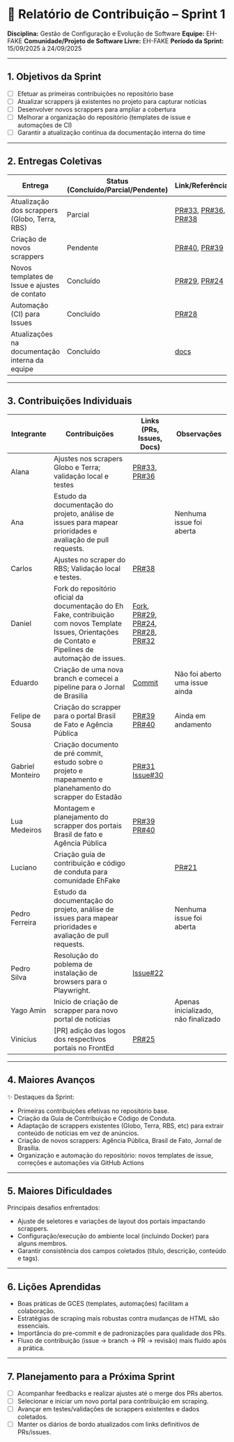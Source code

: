 # 📝 Relatório de Contribuição – Sprint 1

**Disciplina:** Gestão de Configuração e Evolução de Software
**Equipe:** EH-FAKE
**Comunidade/Projeto de Software Livre:** EH-FAKE
**Período da Sprint:** 15/09/2025 à 24/09/2025

---

## 1. Objetivos da Sprint

- [ ] Efetuar as primeiras contribuições no repositório base
- [ ] Atualizar scrappers já existentes no projeto para capturar notícias
- [ ] Desenvolver novos scrappers para ampliar a cobertura
- [ ] Melhorar a organização do repositório (templates de issue e automações de CI)
- [ ] Garantir a atualização contínua da documentação interna do time

---

## 2. Entregas Coletivas

| Entrega                                        | Status (Concluído/Parcial/Pendente) | Link/Referência                                                                                                                                                  | Observações      |
| ---------------------------------------------- | ----------------------------------- | ---------------------------------------------------------------------------------------------------------------------------------------------------------------- | ---------------- |
| Atualização dos scrappers (Globo, Terra, RBS)  | Parcial                             | [PR#33](https://github.com/EH-FAKE/check-up/pull/33), [PR#36](https://github.com/EH-FAKE/check-up/pull/36), [PR#38](https://github.com/EH-FAKE/check-up/pull/38) | RBS em andamento |
| Criação de novos scrappers                     | Pendente                            | [PR#40](https://github.com/EH-FAKE/check-up/pull/40), [PR#39](https://github.com/EH-FAKE/check-up/pull/39)                                                       |                  |
| Novos templates de Issue e ajustes de contato  | Concluído                           | [PR#29](https://github.com/EH-FAKE/check-up/pull/29), [PR#24](https://github.com/EH-FAKE/check-up/pull/24)                                                       |                  |
| Automação (CI) para Issues                     | Concluído                           | [PR#28](https://github.com/EH-FAKE/check-up/pull/28)                                                                                                             |                  |
| Atualizações na documentação interna da equipe | Concluído                           | [docs](https://gces-ehfake-fork.github.io/docs-interno/)                                                                                                         |                  |

---

## 3. Contribuições Individuais

| Integrante       | Contribuições                                                                                                                                              | Links (PRs, Issues, Docs)                                                                                                                                                                                                                                                                          | Observações                                          |
| ---------------- | ---------------------------------------------------------------------------------------------------------------------------------------------------------- | -------------------------------------------------------------------------------------------------------------------------------------------------------------------------------------------------------------------------------------------------------------------------------------------------- | ---------------------------------------------------- |
| Alana            | Ajustes nos scrapers Globo e Terra; validação local e testes                                                                                               | [PR#33](https://github.com/EH-FAKE/check-up/pull/33), [PR#36](https://github.com/EH-FAKE/check-up/pull/36)                                                                                                                                                                                         |                                                      |
| Ana              | Estudo da documentação do projeto, análise de issues para mapear prioridades e avaliação de pull requests.                                                 |                                                                                                                                                                                                                                                                                                    | Nenhuma issue foi aberta                             |
| Carlos           | Ajustes no scraper do RBS; Validação local e testes.                                                                                                       | [PR#38](https://github.com/EH-FAKE/check-up/pull/38)                                                                                                                                                                                                                                               |                                                      |
| Daniel           | Fork do repositório oficial da documentação do Eh Fake, contribuição com novos Template Issues, Orientações de Contato e Pipelines de automação de issues. | [Fork](https://github.com/GCES-EhFake-Fork/docsOficialEhFake), [PR#29](https://github.com/EH-FAKE/check-up/pull/29), [PR#24](https://github.com/EH-FAKE/check-up/pull/24), [PR#28](https://github.com/EH-FAKE/check-up/pull/28), [PR#32](https://github.com/GCES-EhFake-Fork/docs-interno/pull/32) |                                                      |
| Eduardo          | Criação de uma nova branch e comecei a pipeline para o Jornal de Brasilia                                                                                  | [Commit](https://github.com/GCES-EhFake-Fork/checkUp/commit/44e17b06877b41d161e2117051cad2a4a1c30339)                                                                                                                                                                                              | Não foi aberto uma issue ainda                       |
| Felipe de Sousa  | Criação do scrapper para o portal Brasil de Fato e Agência Pública                                                                                         | [PR#39](https://github.com/EH-FAKE/check-up/pull/39) [PR#40](https://github.com/EH-FAKE/check-up/pull/40)                                                                                                                                                                                          | Ainda em andamento                                   |
| Gabriel Monteiro | Criação documento de pré commit, estudo sobre o projeto e mapeamento e planehamento do scrapper do Estadão                                                 | [PR#31](https://github.com/EH-FAKE/check-up/pull/31) [Issue#30](https://github.com/EH-FAKE/check-up/issues/30)                                                                                                                                                                                     |                                                      |
| Lua Medeiros     | Montagem e planejamento do scrapper dos portais Brasil de fato e Agência Pública                                                                           | [PR#39](https://github.com/EH-FAKE/check-up/pull/39) [PR#40](https://github.com/EH-FAKE/check-up/pull/40)                                                                                                                                                                                          |                                                      |
| Luciano          | Criação guia de contribuição e código de conduta para comunidade EhFake                                                                                    |                                                                                                                                                                                                                                                                                                    | [PR#21](https://github.com/EH-FAKE/check-up/pull/21) |
| Pedro Ferreira   | Estudo da documentação do projeto, análise de issues para mapear prioridades e avaliação de pull requests.                                                 |                                                                                                                                                                                                                                                                                                    | Nenhuma issue foi aberta                             |
| Pedro Silva      | Resolução do poblema de instalação de browsers para o Playwright.                                                                                          | [Issue#22](https://github.com/EH-FAKE/check-up/issues/22)                                                                                                                                                                                                                                          |                                                      |
| Yago Amin        | Inicio de criação de scrapper para novo portal de notícias                                                                                                 |                                                                                                                                                                                                                                                                                                    | Apenas inicializado, não finalizado                  |
| Vinicius         | [PR] adição das logos dos respectivos portais no FrontEd                                                                                                   | [PR#25](https://github.com/EH-FAKE/check-up/pull/25)                                                                                                                                                                                                                                               |                                                      |

---

## 4. Maiores Avanços

✨ Destaques da Sprint:

- Primeiras contribuições efetivas no repositório base.
- Criação da Guia de Contribuição e Código de Conduta.
- Adaptação de scrappers existentes (Globo, Terra, RBS, etc) para extrair conteúdo de notícias em vez de anúncios.
- Criação de novos scrappers: Agência Pública, Brasil de Fato, Jornal de Brasília.
- Organização e automação do repositório: novos templates de issue, correções e automações via GitHub Actions

---

## 5. Maiores Dificuldades

Principais desafios enfrentados:

- Ajuste de seletores e variações de layout dos portais impactando scrappers.
- Configuração/execução do ambiente local (incluindo Docker) para alguns membros.
- Garantir consistência dos campos coletados (título, descrição, conteúdo e tags).

---

## 6. Lições Aprendidas

- Boas práticas de GCES (templates, automações) facilitam a colaboração.
- Estratégias de scraping mais robustas contra mudanças de HTML são essenciais.
- Importância do pre-commit e de padronizações para qualidade dos PRs.
- Fluxo de contribuição (issue → branch → PR → revisão) mais fluido após a prática.

---

## 7. Planejamento para a Próxima Sprint

- [ ] Acompanhar feedbacks e realizar ajustes até o merge dos PRs abertos.
- [ ] Selecionar e iniciar um novo portal para contribuição em scraping.
- [ ] Avançar em testes/validações de scrappers existentes e dados coletados.
- [ ] Manter os diários de bordo atualizados com links definitivos de PRs/issues.

